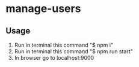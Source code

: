 # manage-users

## Usage
1) Run in terminal this command "$ npm i"  
3) Run in terminal this command "$ npm run start"  
3) In browser go to localhost:9000
